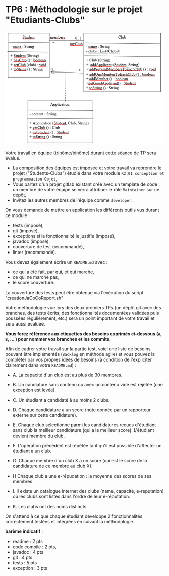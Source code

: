 # TP6 : Méthodologie sur le projet "Etudiants-Clubs"


![diagramme de Classes](./etudiants-clubs.png)

Votre travail en équipe (trinôme/binôme) durant cette séance de TP sera évalué.


- La composition des équipes est imposée et votre travail va reprendre le projet ("Students-Clubs") étudié dans votre module ```R2.01 conception et programmation Objet```,
- Vous partez d'un projet gitlab existant créé avec un template de code : un membre de votre équipe se verra attribuer le rôle ```Maintainer``` sur ce dépôt,
- Invitez les autres membres de l'équipe comme ```developer```.


On vous demande de mettre en application les différents outils vus durant ce module :

* tests (imposé),
* git (imposé),
* exceptions si la fonctionnalité le justifie (imposé),
* javadoc (imposé),
* couverture de test (recommandé),
* linter (recommandé).

Vous devez également écrire un `README.md` avec :

- ce qui a été fait, par qui, et qui marche,
- ce qui ne marche pas,
- le score couverture.

La couverture des tests peut être obtenue via l'exécution du script "creationJaCoCoReport.sh"

Votre méthodologie vue lors des deux premiers TPs (un dépôt git avec des branches, des tests écrits, des fonctionnalités documentées  validées puis poussées régulièrement, etc.) sera un point important de votre travail et sera aussi évaluée.

**Vous ferez référence aux étiquettes des besoins exprimés ci-dessous (`A`, `B`, ... ) pour nommer vos branches et les commits.**

Afin de cadrer votre travail sur la partie test, voici une liste de besoins pouvant être implémentés (```Backlog``` en méthode agile) et vous pouvez la compléter par vos propres idées de besoins (à condition de l'expliciter clairement dans votre `README.md`) :

- A. La capacité d'un club est au plus de 30 membres.
- B. Un candiature sans contenu ou avec un contenu vide est rejetée (une exception est levée).
- C. Un étudiant a candidaté à au moins 2 clubs.
- D. Chaque candidature a un score (note donnée par un rapporteur externe sur cette candidature).

- E. Chaque club sélectionne parmi les candidatures recues 
d'étudiant sans club la meilleur candidature (qui a le meilleur score). L'étudiant devient membre du club. 
- F.  L'opération précédent est répétée tant qu'il est possible d'affecter un étudiant à un club.

- G. Chaque membre d'un club  X a un score (qui est le score de la candidature de ce membre au club X).
- H Chaque club a une e-répudation : la moyenne des scores de ses membres
- I. Il existe un catalogue internet des clubs (name, capacité, e-reputation)  
où les clubs sont listés dans l'ordre de leur e-réputation.
- K. Les clubs ont des noms distincts.

On s'attend à ce que chaque étudiant développe 2 fonctionnalités correctement testées et intégrées en suivant la méthodologie.

**barème indicatif** :

* readme : 2 pts
* code compile : 2 pts,  
* javadoc : 4 pts
* git : 4 pts 
* tests : 5 pts
* exception : 3 pts
